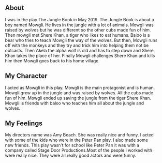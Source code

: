 ## About
I was in the play The Jungle Book in May 2019. The Jungle Book is about a boy named Mowgli. He lives in the jungle with a lot of animals. Mowgli was raised by wolves but he was different so the other cubs made fun of him. Then mowgli met Shere Khan, a tiger who likes to eat humans. Baloo is a bear who tries to teach Mowgli the way of the wolves. But then, Mowgli runs off with the monkeys and they try and trick him into helping them not be outcasts. Then Akela the alpha wolf is old and has to step down and Shere Khan takes the place of her. Finally Mowgli challenges Shere Khan and kills him then Mowgli goes back to his home village.

## My Character
I acted as Mowgli in this play. Mowgli is the main protagonist and is human. Mowgli grew up in the jungle and was raised by wolves. All the cubs made fun of him. Mowgli ended up saving the jungle from the tiger Shere Khan. Mowgli is friends with baloo who teaches him all about the jungle and wolves. 

## My Feelings
My directors name was Amy Beach. She was really nice and funny. I acted with some of the kids who were in the Peter Pan play. I also made some new friends. This play wasn't for school like Peter Pan it was with a company called Stage Door Productions.Most of the people i worked with were really nice. They were all really good actors and were funny.
